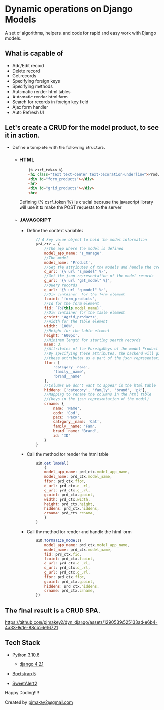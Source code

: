 # Dynamic operations on Django Models

A set of algorithms, helpers, and code for rapid and easy work with Django models.

## What is capable of ##

* Add/Edit record
* Delete record
* Get records
* Specifying foreign keys
* Specifying methods
* Automatic render html tables
* Automatic render html form
* Search for records in foreign key field
* Ajax form handler
* Auto Refresh UI

## Let's create a CRUD for the model product, to see it in action.
 * Define a template with the following structure:
   * ### HTML
        ```html
            {% csrf_token %}
            <h1 class="text text-center text-decoration-underline">Products</h1>
            <div id="form_products"></div>
            <hr>
            <div id="grid_products"></div>
            <hr> 
        ```
     Defining {% csrf_token %} is crucial because the javascript library will use it to make the POST requests to the server

   * ### JAVASCRIPT
      * Define the context variables
        ```javascript
            // A key value object to hold the model information
            prd_ctx = { 
                //The app where the model is defined
                model_app_name: 's_manage', 
                //The model
                model_name: 'Product', 
                //Get the attributes of the models and handle the creation of an individual record
                d_url: '{% url "s_model" %}', 
                //Get the json representation of the model records
                g_url: '{% url "get_model" %}', 
                //Query records
                q_url: '{% url "q_model" %}', 
                //Div container  for the form element
                fcoint: 'form_products', 
                //Id for the form element
                fid: `F${this.model_name}`, 
                //Div container for the table element
                gcoint: '#grid_products', 
                //Width for the table element
                width: '100%', 
                //Height for the table element
                height: '600px', 
                //Mininum length for starting search records
                mlen: 3, 
                //Attributes of the ForeignKeys of the model Product
                //By specifying these attributes, the backend will give us
                //these attributes as a part of the json representation of the records
                ffor: [
                    'category__name',
                    'family__name',
                    'brand__name'
                ],
                //Columns we don't want to appear in the html table
                hiddens: ['category', 'family', 'brand', 'pk'],
                //Mapping to rename the columns in the html table
                //(keys in the json representation of the model)
                crname: {
                    name: 'Name',
                    code: 'Cod',
                    pack: 'Pack',
                    category__name: 'Cat',
                    family__name: 'Fam',
                    brand__name: 'Brand',
                    id: 'ID'
                }
            }        
        ```
      * Call the method for render the html table
        ```javascript
            uiR.get_lmodel(
                {
                model_app_name: prd_ctx.model_app_name,
                model_name: prd_ctx.model_name,
                ffor: prd_ctx.ffor,
                d_url: prd_ctx.d_url,
                g_url: prd_ctx.g_url,
                gcoint: prd_ctx.gcoint,
                width: prd_ctx.width,
                height: prd_ctx.height,
                hiddens: prd_ctx.hiddens,
                crname: prd_ctx.crname,
                }
            )      
        ```
      * Call the method for render and handle the html form
        ```javascript
            uiR.formalize_model({
                model_app_name: prd_ctx.model_app_name,
                model_name: prd_ctx.model_name,
                fid: prd_ctx.fid,
                fcoint: prd_ctx.fcoint,
                d_url: prd_ctx.d_url,
                q_url: prd_ctx.q_url,
                g_url: prd_ctx.g_url,
                ffor: prd_ctx.ffor,
                gcoint: prd_ctx.gcoint,
                hiddens: prd_ctx.hiddens,
                crname: prd_ctx.crname,
            })
        ```
## The final result is a CRUD SPA.

https://github.com/pjmakey2/dyn_django/assets/1290539/525133ad-e6b4-4a33-8c1e-88cb26e16721

## Tech Stack

* [Python 3.10.6](https://www.python.org/)
    * [django 4.2.1](https://www.djangoproject.com/)

* [Bootstrap 5](https://getbootstrap.com/)

* [SweetAlert2](https://sweetalert2.github.io/#download)


Happy Coding!!!!

Created by pjmakey2@gmail.com

